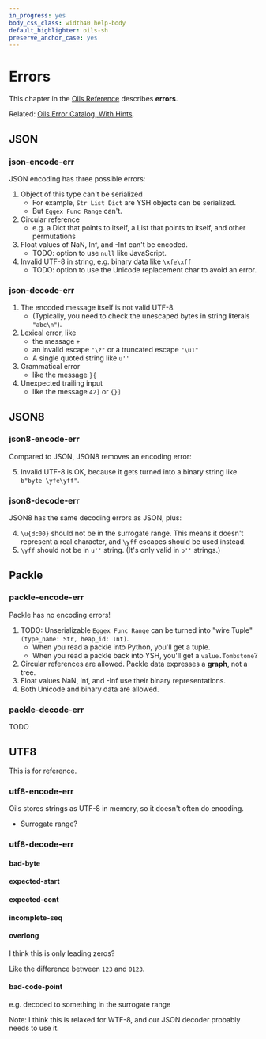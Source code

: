 ```yaml
---
in_progress: yes
body_css_class: width40 help-body
default_highlighter: oils-sh
preserve_anchor_case: yes
---
```


Errors
======

This chapter in the [Oils Reference](index.html) describes **errors**.

Related: [Oils Error Catalog, With Hints](../error-catalog.html).

<div id="toc">
</div>


## JSON

### json-encode-err

JSON encoding has three possible errors:

1. Object of this type can't be serialized
   - For example, `Str List Dict` are YSH objects can be serialized.
   - But `Eggex Func Range` can't.
1. Circular reference
   - e.g. a Dict that points to itself, a List that points to itself, and other
     permutations
1. Float values of NaN, Inf, and -Inf can't be encoded.
   - TODO: option to use `null` like JavaScript.
1. Invalid UTF-8 in string, e.g. binary data like `\xfe\xff`
   - TODO: option to use the Unicode replacement char to avoid an error.

### json-decode-err

1. The encoded message itself is not valid UTF-8.
   - (Typically, you need to check the unescaped bytes in string literals
     `"abc\n"`).
1. Lexical error, like
   - the message `+`
   - an invalid escape `"\z"` or a truncated escape `"\u1"`
   - A single quoted string like `u''`
1. Grammatical error
   - like the message `}{`
1. Unexpected trailing input
   - like the message `42]` or `{}]`

## JSON8

### json8-encode-err

Compared to JSON, JSON8 removes an encoding error:

5. Invalid UTF-8 is OK, because it gets turned into a binary string like
   `b"byte \yfe\yff"`.

### json8-decode-err

JSON8 has the same decoding errors as JSON, plus:

4. `\u{dc00}` should not be in the surrogate range.  This means it doesn't
   represent a real character, and `\yff` escapes should be used instead.
4. `\yff` should not be in `u''` string.  (It's only valid in `b''` strings.)

## Packle

### packle-encode-err

Packle has no encoding errors!

1. TODO: Unserializable `Eggex Func Range` can be turned into "wire Tuple"
   `(type_name: Str, heap_id: Int)`.
   - When you read a packle into Python, you'll get a tuple.
   - When you read a packle back into YSH, you'll get a `value.Tombstone`?
1. Circular references are allowed.  Packle data expresses a **graph**, not a
   tree.
1. Float values NaN, Inf, and -Inf use their binary representations.
1. Both Unicode and binary data are allowed.

### packle-decode-err

TODO

## UTF8

This is for reference.

### utf8-encode-err

Oils stores strings as UTF-8 in memory, so it doesn't often do encoding.

- Surrogate range?

### utf8-decode-err

#### bad-byte   

#### expected-start   

#### expected-cont

#### incomplete-seq   

#### overlong

I think this is only leading zeros?

Like the difference between `123` and `0123`.

#### bad-code-point

e.g. decoded to something in the surrogate range

Note: I think this is relaxed for WTF-8, and our JSON decoder probably needs to
use it.



